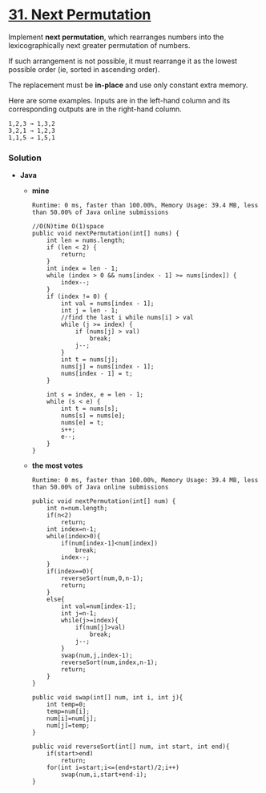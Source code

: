 # [31. Next Permutation](https://leetcode.com/problems/next-permutation/)

Implement **next permutation**, which rearranges numbers into the lexicographically next greater permutation of numbers.

If such arrangement is not possible, it must rearrange it as the lowest possible order (ie, sorted in ascending order).

The replacement must be **in-place** and use only constant extra memory.

Here are some examples. Inputs are in the left-hand column and its corresponding outputs are in the right-hand column.

```
1,2,3 → 1,3,2
3,2,1 → 1,2,3
1,1,5 → 1,5,1
```

### Solution
* **Java**
  * **mine**
    
    `Runtime: 0 ms, faster than 100.00%, Memory Usage: 39.4 MB, less than 50.00% of Java online submissions`
    ```
    //O(N)time O(1)space
    public void nextPermutation(int[] nums) {
        int len = nums.length;
        if (len < 2) {
            return;
        }
        int index = len - 1;
        while (index > 0 && nums[index - 1] >= nums[index]) {
            index--;
        }
        if (index != 0) {
            int val = nums[index - 1];
            int j = len - 1;
            //find the last i while nums[i] > val
            while (j >= index) {
                if (nums[j] > val)
                    break;
                j--;
            }
            int t = nums[j];
            nums[j] = nums[index - 1];
            nums[index - 1] = t;
        }

        int s = index, e = len - 1;
        while (s < e) {
            int t = nums[s];
            nums[s] = nums[e];
            nums[e] = t;
            s++;
            e--;
        }
    }
    ```
    
  * **the most votes**
    
    `Runtime: 0 ms, faster than 100.00%, Memory Usage: 39.4 MB, less than 50.00% of Java online submissions`
    ```
    public void nextPermutation(int[] num) {
        int n=num.length;
        if(n<2)
            return;
        int index=n-1;        
        while(index>0){
            if(num[index-1]<num[index])
                break;
            index--;
        }
        if(index==0){
            reverseSort(num,0,n-1);
            return;
        }
        else{
            int val=num[index-1];
            int j=n-1;
            while(j>=index){
                if(num[j]>val)
                    break;
                j--;
            }
            swap(num,j,index-1);
            reverseSort(num,index,n-1);
            return;
        }
    }

    public void swap(int[] num, int i, int j){
        int temp=0;
        temp=num[i];
        num[i]=num[j];
        num[j]=temp;
    }

    public void reverseSort(int[] num, int start, int end){   
        if(start>end)
            return;
        for(int i=start;i<=(end+start)/2;i++)
            swap(num,i,start+end-i);
    }
    ```
